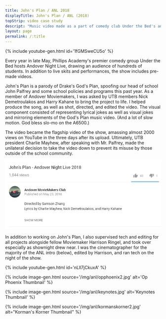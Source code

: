 ```yaml
---
title: John's Plan / ANL 2018
displayTitle: John's Plan / ANL (2018)
topStrip: video case study
descript: "Music video made as a part of comedy club Under the Bed's annual Andover Night Live show."
layout: page
permalink: /:title
---
```


{% include youtube-gen.html id='1fGMSweCU5o' %}

Every year in late May, Phillips Academy's premier comedy group Under the Bed hosts Andover Night Live, drawing an audience of hundreds of students. In addition to live skits and performances, the show includes pre-made videos.

John's Plan is a parody of Drake's God's Plan, spoofing our head of school John Palfrey and some school policies and programs this past year. As a member of Andover Moviemakers, I was asked by UTB members Nick Demetroulakos and Harry Kahane to bring the project to life. I helped produce the song, as well as shot, directed, and edited the video. The visual component consisted of representing lyrical jokes as well as visual jokes and mirroring elements of the God's Plan music video. (And a lot of slow motion. God bless slo-mo on the A6500.)

The video became the flagship video of the show, amassing almost 2000 views on YouTube in the three days after its upload. Ultimately, UTB president Charlie Mayhew, after speaking with Mr. Palfrey, made the unilateral decision to take the video down to prevent its misuse by those outside of the school community.

![John's Plan YouTube Stats](/img/anl/ytstats.png)

In addition to working on John's Plan, I also supervised tech and editing for all projects alongside fellow Moviemaker Harrison Ringel, and took over especially as shownight drew near. I was the cinematographer for the majority of the ANL intro (below), edited by Harrison, and ran tech on the night of the show.

{% include youtube-gen.html id='nLll7jCkuxA' %}

{% include image-gen.html source='/img/anl/opphoenix2.jpg' alt='Op Phoenix Thumbnail' %}

{% include image-gen.html source='/img/anl/keynotes.jpg' alt='Keynotes Thumbnail' %}

{% include image-gen.html source='/img/anl/kormanskorner2.jpg' alt="Korman's Korner Thumbnail" %}

